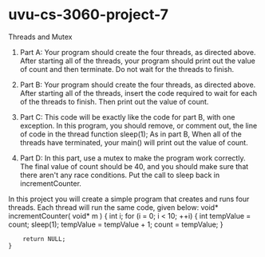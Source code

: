 uvu-cs-3060-project-7
=====================

Threads and Mutex


1. Part A: Your program should create the four threads, as directed above. After starting all of the threads, your program should print out the value of count and then terminate. Do not wait for the threads to finish.

2. Part B: Your program should create the four threads, as directed above. After starting all of the threads, insert the code required to wait for each of the threads to finish. Then print out the value of count.

3. Part C: This code will be exactly like the code for part B, with one exception. In this program, you should remove, or comment out, the line of code in the thread function
   sleep(1);
    As in part B, When all of the threads have terminated, your main() will print out the value of count.

4. Part D: In this part, use a mutex to make the program work correctly. The final value of count should be 40, and you should make sure that there aren't any race conditions. Put the call to sleep back in incrementCounter.


In this project you will create a simple program that creates and runs four threads. Each thread will run the same code, given below:
    void* incrementCounter( void* m )
    {
        int i;
        for (i = 0; i < 10; ++i)
        {
            int tempValue = count;
            sleep(1);
            tempValue = tempValue + 1;
            count = tempValue;
        }
   
        return NULL;
    }
